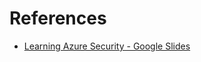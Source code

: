 # References

- [Learning Azure Security - Google Slides](https://docs.google.com/presentation/d/16CBOokGqt4LYQB_GKjZ99NGgKBUSqEHbptJjvE-w24k/edit?slide=id.p#slide=id.p)
